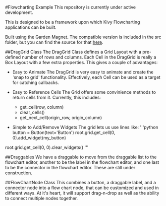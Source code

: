 #Flowcharting Example
This repository is currently under active development.

This is designed to be a framework upon which Kivy Flowcharting applications can be built.

Built using the Garden Magnet.  The compatible version is included in the src folder, but you can find the source for that [here](https://github.com/kivy-garden/garden.magnet).

##DragGrid Class
The DragGrid Class defines a Grid Layout with a pre-defined number of rows and columns.  Each Cell in the DragGrid is really a Box Layout with a few extra properties.  This gives a couple of advantages:

- Easy to Animate
The DragGrid is very easy to animate and create the 'snap to grid' functionality.  Effectively, each Cell can be used as a target for catching callbacks.

- Easy to Reference Cells
The Grid offers some convinience methods to return cells from it.  Currently, this includes:
  - get_cell(row, column)
  - clear_cells()
  - get_next_cell(origin_row, origin_column)

- Simple to Add/Remove Widgets
The grid lets us use lines like:
'''python
button = Button(text='Button')
root.grid.get_cell(0, 0).add_widget(my_button)

root.grid.get_cell(0, 0).clear_widgets()
'''

##Draggables
We have a draggable to move from the draggable list to the flowchart editor, another to be the label in the flowchart editor, and one last to be the connector in the flowchart editor.  These are still under construction.

##FlowChartNode Class
This combines a button, a draggable label, and a connector node into a flow chart node, that can be customized and used in different ways.  At it's heart, it will support drag-n-drop as well as the ability to connect multiple nodes together.
